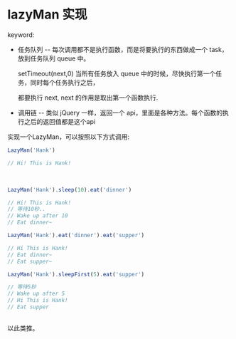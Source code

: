 # lazyMan 实现

keyword: 

* 任务队列 -- 每次调用都不是执行函数，而是将要执行的东西做成一个 task， 放到任务队列 queue 中。
    
    setTimeout(next,0) 当所有任务放入 queue 中的时候，尽快执行第一个任务，同时每个任务执行之后，
    
    都要执行 next, next 的作用是取出第一个函数执行.

* 调用链 -- 类似 jQuery 一样，返回一个 api，里面是各种方法。每个函数的执行之后的返回值都是这个api

实现一个LazyMan，可以按照以下方式调用:

```js
LazyMan('Hank')

// Hi! This is Hank!
```
 
```js
LazyMan('Hank').sleep(10).eat('dinner')

// Hi! This is Hank!
// 等待10秒..
// Wake up after 10
// Eat dinner~
```

```js
LazyMan('Hank').eat('dinner').eat('supper')

// Hi This is Hank!
// Eat dinner~
// Eat supper~
```

```js
LazyMan('Hank').sleepFirst(5).eat('supper')

// 等待5秒
// Wake up after 5
// Hi This is Hank!
// Eat supper
 
```

以此类推。
